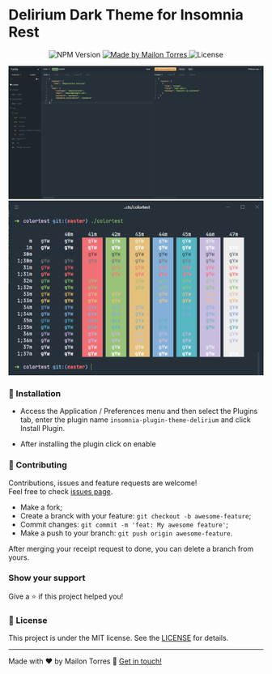 # Delirium Dark Theme for Insomnia Rest

<p align="center">
    <img alt="NPM Version" src="https://img.shields.io/npm/v/insomnia-plugin-theme-delirium.svg">
    <a href="https://www.linkedin.com/in/mailontorres/">
        <img alt="Made by Mailon Torres" src="https://img.shields.io/badge/made%20by-mr4torr-%2304D361">
    </a>
    <img alt="License" src="https://img.shields.io/badge/license-MIT-brightgreen">
</p>

<img src=".github/cover.png"/>
<img src=".github/theme.png"/>


### 🚀 Installation

- Access the Application / Preferences menu and then select the Plugins tab, enter the plugin name `insomnia-plugin-theme-delirium` and click Install Plugin.

- After installing the plugin click on enable

### 🤝 Contributing

Contributions, issues and feature requests are welcome!<br />Feel free to check [issues page](https://github.com/mr4torr/insomnia-plugin-theme-delirium/issues).
- Make a fork;
- Create a branck with your feature: `git checkout -b awesome-feature`;
- Commit changes: `git commit -m 'feat: My awesome feature'`;
- Make a push to your branch: `git push origin awesome-feature`.

After merging your receipt request to done, you can delete a branch from yours.

### Show your support

Give a ⭐️ if this project helped you!

### :memo: License

This project is under the MIT license. See the [LICENSE](LICENSE.md) for details.

---

Made with ♥ by Mailon Torres :wave: [Get in touch!](https://www.linkedin.com/in/mailontorres/)